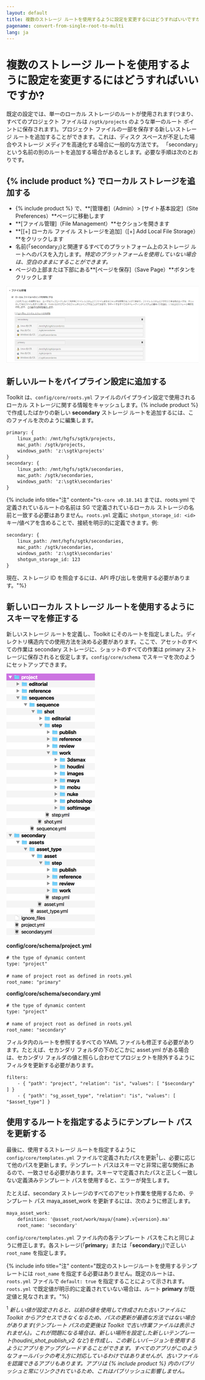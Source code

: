 ```yaml
---
layout: default
title: 複数のストレージ ルートを使用するように設定を変更するにはどうすればいいですか?
pagename: convert-from-single-root-to-multi
lang: ja
---
```


# 複数のストレージ ルートを使用するように設定を変更するにはどうすればいいですか?

既定の設定では、単一のローカル ストレージのルートが使用されます(つまり、すべてのプロジェクト ファイルは `/sgtk/projects` のような単一のルート ポイントに保存されます)。プロジェクト ファイルの一部を保存する新しいストレージ ルートを追加することができます。これは、ディスク スペースが不足した場合やストレージ メディアを高速化する場合に一般的な方法です。
「secondary」という名前の別のルートを追加する場合があるとします。必要な手順は次のとおりです。

## {% include product %} でローカル ストレージを追加する

- {% include product %} で、**[管理者]（Admin）> [サイト基本設定]（Site Preferences）**ページに移動します
- **[ファイル管理]（File Management）**セクションを開きます
- **[[+] ローカル ファイル ストレージを追加]（[+] Add Local File Storage）**をクリックします
- 名前(「secondary」)と関連するすべてのプラットフォーム上のストレージ ルートへのパスを入力します。_特定のプラットフォームを使用していない場合は、空白のままにすることができます。_
- ページの上部または下部にある**[ページを保存]（Save Page）**ボタンをクリックします

![{% include product %} ファイル管理の基本設定](images/shotgun-pref-file-management.png)

## 新しいルートをパイプライン設定に追加する

Toolkit は、`config/core/roots.yml` ファイルのパイプライン設定で使用されるローカル ストレージに関する情報をキャッシュします。{% include product %} で作成したばかりの新しい **secondary** ストレージ ルートを追加するには、このファイルを次のように編集します。

    primary: {
        linux_path: /mnt/hgfs/sgtk/projects,
        mac_path: /sgtk/projects,
        windows_path: 'z:\sgtk\projects'
    }
    secondary: {
        linux_path: /mnt/hgfs/sgtk/secondaries,
        mac_path: /sgtk/secondaries,
        windows_path: 'z:\sgtk\secondaries'
    }

{% include info title="注" content="`tk-core v0.18.141` までは、roots.yml で定義されているルートの名前は SG で定義されているローカル ストレージの名前と一致する必要はありません。`roots.yml` 定義に `shotgun_storage_id: <id>` キー/値ペアを含めることで、接続を明示的に定義できます。例:

    secondary: {
        linux_path: /mnt/hgfs/sgtk/secondaries,
        mac_path: /sgtk/secondaries,
        windows_path: 'z:\sgtk\secondaries'
        shotgun_storage_id: 123
    }

現在、ストレージ ID を照会するには、API 呼び出しを使用する必要があります。"%}

## 新しいローカル ストレージ ルートを使用するようにスキーマを修正する

新しいストレージ ルートを定義し、Toolkit にそのルートを指定しました。ディレクトリ構造内での使用方法を決める必要があります。ここで、アセットのすべての作業は secondary ストレージに、ショットのすべての作業は primary ストレージに保存されると仮定します。`config/core/schema` でスキーマを次のようにセットアップできます。

![マルチルート スキーマ レイアウト](images/schema-multi-root.png)

**config/core/schema/project.yml**

    # the type of dynamic content
    type: "project"

    # name of project root as defined in roots.yml
    root_name: "primary"

**config/core/schema/secondary.yml**

    # the type of dynamic content
    type: "project"

    # name of project root as defined in roots.yml
    root_name: "secondary"

フィルタ内のルートを参照するすべての YAML ファイルも修正する必要があります。たとえば、セカンダリ フォルダの下のどこかに asset.yml がある場合は、セカンダリ フォルダの値と照らし合わせてプロジェクトを除外するようにフィルタを更新する必要があります。

    filters:
        - { "path": "project", "relation": "is", "values": [ "$secondary" ] }
        - { "path": "sg_asset_type", "relation": "is", "values": [ "$asset_type"] }

## 使用するルートを指定するようにテンプレート パスを更新する

最後に、使用するストレージ ルートを指定するように `config/core/templates.yml` ファイルで定義されたパスを更新<sup>1</sup>し、必要に応じて他のパスを更新します。テンプレート パスはスキーマと非常に密な関係にあるので、一致させる必要があります。スキーマで定義されたパスと正しく一致しない定義済みテンプレート パスを使用すると、エラーが発生します。

たとえば、secondary ストレージのすべてのアセット作業を使用するため、テンプレート パス maya_asset_work を更新するには、次のように修正します。

    maya_asset_work:
        definition: '@asset_root/work/maya/{name}.v{version}.ma'
        root_name: 'secondary'

`config/core/templates.yml` ファイル内の各テンプレート パスをこれと同じように修正します。各ストレージ(「**primary**」または「**secondary**」)で正しい `root_name` を指定します。

{% include info title="注" content="既定のストレージルートを使用するテンプレートには `root_name` を指定する必要はありません。既定のルートは、`roots.yml` ファイルで `default: true` を指定することによって示されます。`roots.yml` で既定値が明示的に定義されていない場合は、ルート **primary** が既定値と見なされます。"%}

<sup>1</sup> _新しい値が設定されると、以前の値を使用して作成された古いファイルに Toolkit からアクセスできなくなるため、パスの更新が最適な方法ではない場合があります(テンプレート パスの変更後は Toolkit で古い作業ファイルは表示されません)。これが問題になる場合は、新しい場所を設定した新しいテンプレート(houdini_shot_publish_v2 など)を作成し、この新しいバージョンを使用するようにアプリをアップグレードすることができます。すべてのアプリがこのようなフォールバックの考え方に対応しているわけではありませんが、古いファイルを認識できるアプリもあります。アプリは {% include product %} 内のパブリッシュと常にリンクされているため、これはパブリッシュに影響しません。_
